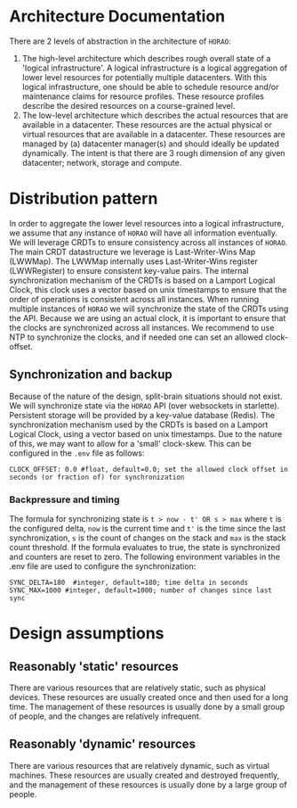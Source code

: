 # Architecture Documentation

There are 2 levels of abstraction in the architecture of `HORAO`:
1. The high-level architecture which describes rough overall state of a 'logical infrastructure'. 
A logical infrastructure is a logical aggregation of lower level resources for potentially multiple datacenters.
With this logical infrastructure, one should be able to schedule resource and/or maintenance claims for resource profiles.
These resource profiles describe the desired resources on a course-grained level.
2. The low-level architecture which describes the actual resources that are available in a datacenter. 
These resources are the actual physical or virtual resources that are available in a datacenter.
These resources are managed by (a) datacenter manager(s) and should ideally be updated dynamically.
The intent is that there are 3 rough dimension of any given datacenter; network, storage and compute.

# Distribution pattern
In order to aggregate the lower level resources into a logical infrastructure, we assume that any
instance of `HORAO` will have all information eventually. We will leverage CRDTs to ensure consistency
across all instances of `HORAO`. The main CRDT datastructure we leverage is Last-Writer-Wins Map (LWWMap).
The LWWMap internally uses Last-Writer-Wins register (LWWRegister) to ensure consistent key-value pairs.
The internal synchronization mechanism of the CRDTs is based on a Lamport Logical Clock, this clock uses
a vector based on unix timestamps to ensure that the order of operations is consistent across all instances.
When running multiple instances of `HORAO` we will synchronize the state of the CRDTs using the API.
Because we are using an actual clock, it is important to ensure that the clocks are synchronized across all instances.
We recommend to use NTP to synchronize the clocks, and if needed one can set an allowed clock-offset.

## Synchronization and backup
Because of the nature of the design, split-brain situations should not exist. 
We will synchronize state via the `HORAO` API (over websockets in starlette).
Persistent storage will be provided by a key-value database (Redis).
The synchronization mechanism used by the CRDTs is based on a Lamport Logical Clock, using a vector based on unix timestamps.
Due to the nature of this, we may want to allow for a 'small' clock-skew.
This can be configured in the `.env` file as follows:
```dotenv
CLOCK_OFFSET: 0.0 #float, default=0.0; set the allowed clock offset in seconds (or fraction of) for synchronization
```

### Backpressure and timing
The formula for synchronizing state is `t > now - t' OR s > max` where `t` is the configured delta, `now` is the current time and `t'` is the time since the last synchronization, `s` is the count of changes on the stack and `max` is the stack count threshold.
If the formula evaluates to true, the state is synchronized and counters are reset to zero.
The following environment variables in the .env file are used to configure the synchronization:
```dotenv
SYNC_DELTA=180  #integer, default=180; time delta in seconds
SYNC_MAX=1000 #integer, default=1000; number of changes since last sync
```

# Design assumptions

## Reasonably 'static' resources

There are various resources that are relatively static, such as physical devices. These resources are usually created once and then used for a long time. The management of these resources is usually done by a small group of people, and the changes are relatively infrequent.

## Reasonably 'dynamic' resources

There are various resources that are relatively dynamic, such as virtual machines. These resources are usually created and destroyed frequently, and the management of these resources is usually done by a large group of people.
